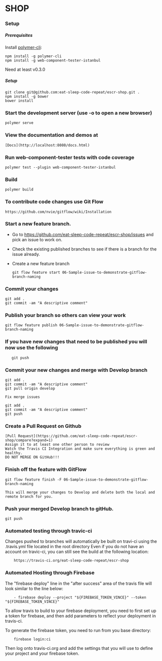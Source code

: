 # SHOP

### Setup

##### Prerequisites

Install [polymer-cli](https://github.com/Polymer/polymer-cli):

    npm install -g polymer-cli
    npm install -g web-component-tester-istanbul

Need at least v0.3.0

##### Setup

    git clone git@github.com:eat-sleep-code-repeat/escr-shop.git .
    npm install -g bower
    bower install 
    
### Start the development server (use -o to open a new browser)

    polymer serve

### View the documentation and demos at

	[Docs](http://localhost:8080/docs.html)

### Run web-component-tester tests with code coverage

    polymer test --plugin web-component-tester-istanbul

### Build

    polymer build

### To contribute code changes use Git Flow
	
	https://github.com/nvie/gitflow/wiki/Installation

### Start a new feature branch.  

* Go to https://github.com/eat-sleep-code-repeat/escr-shop/issues and pick an issue to work on.
* Check the existing published branches to see if there is a branch for the issue already.
* Create a new feature branch

	```git flow feature start 06-Sample-issue-to-demonstrate-gitflow-branch-naming```

### Commit your changes

	git add .
	git commit -am "A descriptive comment"

### Publish your branch so others can view your work
	
	git flow feature publish 06-Sample-issue-to-demonstrate-gitflow-branch-naming

### If you have new changes that need to be published you will now use the following

       git push

### Commit your new changes and merge with Develop branch

	git add .
	git commit -am "A descriptive comment"
	git pull origin develop

	Fix merge issues

	git add .
	git commit -am "A descriptive comment"
	git push

### Create a Pull Request on Github

	[Pull Request](https://github.com/eat-sleep-code-repeat/escr-shop/compare?expand=1)
	Assign it to at least one other person to review
	Watch the Travis CI Integration and make sure everything is green and healthy.
	DO NOT MERGE ON GitHub!!!

### Finish off the feature with GitFlow

	git flow feature finish -F 06-Sample-issue-to-demonstrate-gitflow-branch-naming

	This will merge your changes to Develop and delete both the local and remote branch for you.

### Push your merged Develop branch to gitHub.

	git push

### Automated testing through travic-ci

Changes pushed to branches will automatically be built on travi-ci using the .travis.yml file located in the root directory
Even if you do not have an account on travic-ci, you can still see the build at the following location:

        https://travis-ci.org/eat-sleep-code-repeat/escr-shop

### Automated Hosting through Firebase

The "firebase deploy" line in the "after success" area of the travis file will look similar to the line below:

        - firebase deploy --project "${FIREBASE_TOKEN_VINCE}" --token "${FIREBASE_TOKEN_VINCE}"

To allow travis to build to your firebase deployment, you need to first set up a token for firebase, and then add
parameters to reflect your deployment in travis-ci.

To generate the firebase token, you need to run from you base directory:

        firebase login:ci

Then log onto travis-ci.org and add the settings that you will use to define your project and your firebase token.


